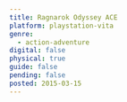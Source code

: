 ```yaml
---
title: Ragnarok Odyssey ACE
platform: playstation-vita
genre:
  - action-adventure
digital: false
physical: true
guide: false
pending: false
posted: 2015-03-15
---
```

